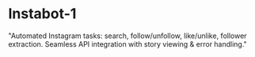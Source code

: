 # Instabot-1
"Automated Instagram tasks: search, follow/unfollow, like/unlike, follower extraction. Seamless API integration with story viewing &amp; error handling."
